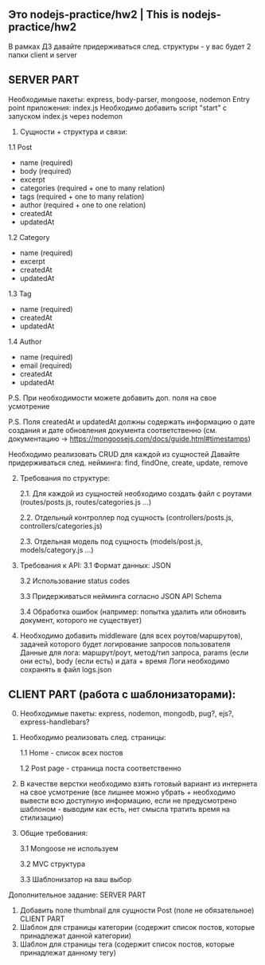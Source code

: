 ## Это nodejs-practice/hw2 |  This is nodejs-practice/hw2
В рамках ДЗ давайте придерживаться след. структуры - у вас будет 2 папки client и server

## SERVER PART
Необходимые пакеты: express, body-parser, mongoose, nodemon
Entry point приложения: index.js
Необходимо добавить script "start" c запуском index.js через nodemon

1. Сущности + структура и связи:

  1.1 Post
- name (required)
- body (required)
- excerpt
- categories (required + one to many relation)
- tags (required + one to many relation)
- author (required + one to one relation)
- createdAt
- updatedAt

1.2 Category
- name (required)
- excerpt
- createdAt
- updatedAt

1.3 Tag
- name (required)
- createdAt
- updatedAt

1.4 Author
- name (required)
- email (required)
- createdAt
- updatedAt

P.S. При необходимости можете добавить доп. поля на свое усмотрение

P.S. Поля createdAt и updatedAt должны содержать информацию о дате создания и дате обновления документа соответственно
(см. документацию -> https://mongoosejs.com/docs/guide.html#timestamps)

Необходимо реализовать CRUD для каждой из сущностей
Давайте придерживаться след. нейминга: find, findOne, create, update, remove

2. Требования по структуре:

    2.1. Для каждой из сущностей необходимо создать файл с роутами (routes/posts.js, routes/categories.js ...)

    2.2. Отдельный контроллер под сущность (controllers/posts.js, controllers/categories.js)

    2.3. Отдельная модель под сущность (models/post.js, models/category.js ...)

3. Требования к API:
    3.1 Формат данных: JSON

    3.2 Использование status codes

    3.3 Придерживаться нейминга согласно JSON API Schema

    3.4 Обработка ошибок
(например: попытка удалить или обновить документ, которого не существует)

4. Необходимо добавить middleware (для всех роутов/маршрутов), задачей которого будет логирование запросов пользователя
Данные для лога: маршрут/роут, метод/тип запроса, params (если они есть), body (если есть) и дата + время
Логи необходимо сохранять в файл logs.json

## CLIENT PART (работа с шаблонизаторами):
0. Необходимые пакеты: express, nodemon, mongodb, pug?, ejs?, express-handlebars?
1. Необходимо реализовать след. страницы:

   1.1 Home - список всех постов

   1.2 Post page - страница поста соответственно

2. В качестве верстки необходимо взять готовый вариант из интернета на свое усмотрение 
(все лишнее можно убрать + необходимо вывести всю доступную информацию, если не предусмотрено шаблоном - выводим как есть, нет смысла тратить время на стилизацию)
3. Общие требования:

    3.1 Mongoose не используем

    3.2 MVC структура

    3.3 Шаблонизатор на ваш выбор

Дополнительное задание:
SERVER PART
1. Добавить поле thumbnail для сущности Post (поле не обязательное)
CLIENT PART
1. Шаблон для страницы категории (содержит список постов, которые принадлежат данной категории)
2. Шаблон для страницы тега (содержит список постов, которые принадлежат данному тегу)
